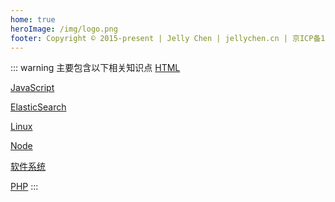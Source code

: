 ```yaml
---
home: true
heroImage: /img/logo.png
footer: Copyright © 2015-present | Jelly Chen | jellychen.cn | 京ICP备18020599号-1
---
```

::: warning 主要包含以下相关知识点
[HTML](html/README.md)

[JavaScript](JavaScript/README.md)

[ElasticSearch](ElasticSearch/README.md)

[Linux](Linux/README.md)

[Node](Node/README.md)

[软件系统](SoftSys/README.md)

[PHP](PHP/README.md)
:::

